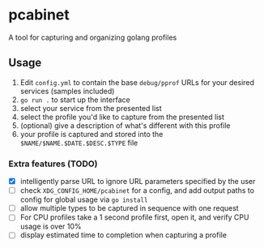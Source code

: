 # pcabinet
A tool for capturing and organizing golang profiles

## Usage
1. Edit `config.yml` to contain the base `debug/pprof` URLs for your desired services (samples included)
2. `go run .` to start up the interface
3. select your service from the presented list
4. select the profile you'd like to capture from the presented list
5. (optional) give a description of what's different with this profile
6. your profile is captured and stored into the `$NAME/$NAME.$DATE.$DESC.$TYPE` file

### Extra features (TODO)
 - [X] intelligently parse URL to ignore URL parameters specified by the user
 - [ ] check `XDG_CONFIG_HOME/pcabinet` for a config, and add output paths to config for global usage via `go install`
 - [ ] allow multiple types to be captured in sequence with one request
 - [ ] For CPU profiles take a 1 second profile first, open it, and verify CPU usage is over 10%
 - [ ] display estimated time to completion when capturing a profile
